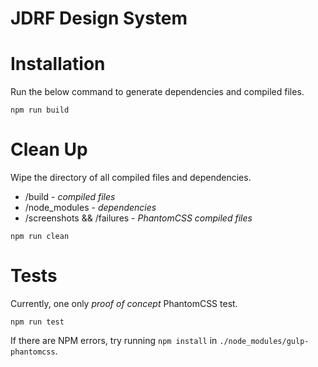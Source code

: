 # JDRF Design System

# Installation
Run the below command to generate dependencies and compiled files.
````
npm run build
````

# Clean Up
Wipe the directory of all compiled files and dependencies.
* /build - _compiled files_
* /node_modules - _dependencies_
* /screenshots && /failures - _PhantomCSS compiled files_
````
npm run clean
````

# Tests
Currently, one only _proof of concept_ PhantomCSS test.
````
npm run test
````
If there are NPM errors, try running ````npm install```` in ````./node_modules/gulp-phantomcss````.
